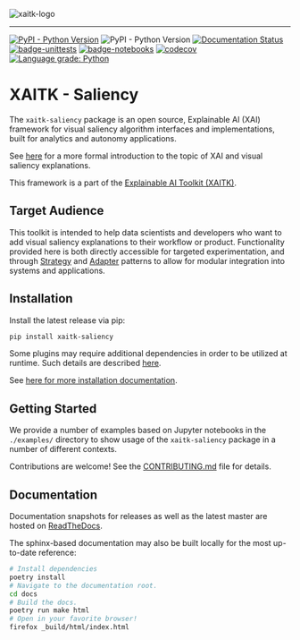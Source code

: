 ![xaitk-logo](./docs/figures/xaitk-wordmark.png)

<hr/>

[![PyPI - Python Version](https://img.shields.io/pypi/v/xaitk-saliency)](https://pypi.org/project/xaitk-saliency/)
![PyPI - Python Version](https://img.shields.io/pypi/pyversions/xaitk-saliency)
[![Documentation Status](https://readthedocs.org/projects/xaitk-saliency/badge/?version=latest)](https://xaitk-saliency.readthedocs.io/en/latest/?badge=latest)
[![badge-unittests](https://github.com/xaitk/xaitk-saliency/actions/workflows/ci-unittests.yml/badge.svg)](https://github.com/XAITK/xaitk-saliency/actions/workflows/ci-unittests.yml)
[![badge-notebooks](https://github.com/xaitk/xaitk-saliency/actions/workflows/ci-example-notebooks.yml/badge.svg)](https://github.com/XAITK/xaitk-saliency/actions/workflows/ci-example-notebooks.yml)
[![codecov](https://codecov.io/gh/XAITK/xaitk-saliency/branch/master/graph/badge.svg?token=VHRNXYCNCG)](https://codecov.io/gh/XAITK/xaitk-saliency)
[![Language grade: Python](https://img.shields.io/lgtm/grade/python/g/XAITK/xaitk-saliency.svg?logo=lgtm&logoWidth=18)](https://lgtm.com/projects/g/XAITK/xaitk-saliency/context:python)

# XAITK - Saliency
The `xaitk-saliency` package is an open source, Explainable AI (XAI) framework
for visual saliency algorithm interfaces and implementations, built for
analytics and autonomy applications.

See [here](https://xaitk-saliency.readthedocs.io/en/latest/introduction.html)
for a more formal introduction to the topic of XAI and visual saliency
explanations.

This framework is a part of the [Explainable AI Toolkit (XAITK)](
https://xaitk.org).

## Target Audience
This toolkit is intended to help data scientists and developers who want to
add visual saliency explanations to their workflow or product.
Functionality provided here is both directly accessible for targeted
experimentation, and through [Strategy](
https://en.wikipedia.org/wiki/Strategy_pattern) and [Adapter](
https://en.wikipedia.org/wiki/Adapter_pattern) patterns to allow for
modular integration into systems and applications.

## Installation
Install the latest release via pip:
```bash
pip install xaitk-saliency
```

Some plugins may require additional dependencies in order to be utilized at
runtime.
Such details are described [here](
https://xaitk-saliency.readthedocs.io/en/latest/implementations.html).

See [here for more installation documentation](
https://xaitk-saliency.readthedocs.io/en/latest/installation.html).

## Getting Started
We provide a number of examples based on Jupyter notebooks in the `./examples/`
directory to show usage of the `xaitk-saliency` package in a number of
different contexts.

Contributions are welcome!
See the [CONTRIBUTING.md](./CONTRIBUTING.md) file for details.

## Documentation
Documentation snapshots for releases as well as the latest master are hosted on
[ReadTheDocs](https://xaitk-saliency.readthedocs.io/en/latest/).

The sphinx-based documentation may also be built locally for the most
up-to-date reference:
```bash
# Install dependencies
poetry install
# Navigate to the documentation root.
cd docs
# Build the docs.
poetry run make html
# Open in your favorite browser!
firefox _build/html/index.html
```
